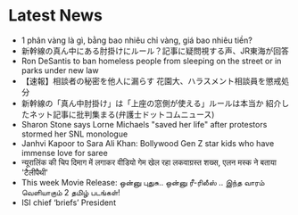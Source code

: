 # Latest News
-  1 phân vàng là gì, bằng bao nhiêu chỉ vàng, giá bao nhiêu tiền?
-  新幹線の真ん中にある肘掛けにルール？記事に疑問視する声、JR東海が回答
-  Ron DeSantis to ban homeless people from sleeping on the street or in parks under new law
-  【速報】相談者の秘密を他人に漏らす 花園大、ハラスメント相談員を懲戒処分
-  新幹線の「真ん中肘掛け」は「上座の窓側が使える」ルールは本当か 紹介したネット記事に批判集まる(弁護士ドットコムニュース)
-  Sharon Stone says Lorne Michaels "saved her life" after protestors stormed her SNL monologue
-  Janhvi Kapoor to Sara Ali Khan: Bollywood Gen Z star kids who have immense love for saree
-  न्यूरालिंक की चिप दिमाग में लगाकर वीडियो गेम खेल रहा लकवाग्रस्त शख्स, एलन मस्क ने बताया 'टैलीपैथी'
-  This week Movie Release: ஒன்னு புதுசு.. ஒன்னு ரீ-ரிலீஸ் .. இந்த வாரம் வெளியாகும் 2 தமிழ் படங்கள்!
-  ISI chief ‘briefs’ President
